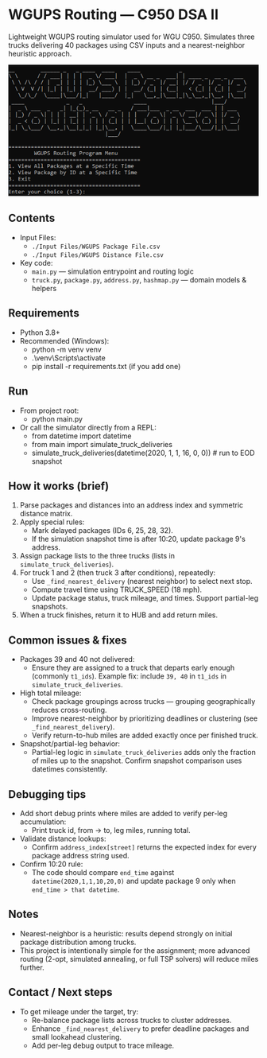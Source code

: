 # WGUPS Routing — C950 DSA II

Lightweight WGUPS routing simulator used for WGU C950. Simulates three trucks delivering 40 packages using CSV inputs and a nearest-neighbor heuristic approach.

![Image](images/image.png)

## Contents
- Input Files:
  - `./Input Files/WGUPS Package File.csv`
  - `./Input Files/WGUPS Distance File.csv`
- Key code:
  - `main.py` — simulation entrypoint and routing logic
  - `truck.py`, `package.py`, `address.py`, `hashmap.py` — domain models & helpers

## Requirements
- Python 3.8+
- Recommended (Windows):
  - python -m venv venv
  - .\venv\Scripts\activate
  - pip install -r requirements.txt (if you add one)

## Run
- From project root:
  - python main.py
- Or call the simulator directly from a REPL:
  - from datetime import datetime
  - from main import simulate_truck_deliveries
  - simulate_truck_deliveries(datetime(2020, 1, 1, 16, 0, 0))  # run to EOD snapshot

## How it works (brief)
1. Parse packages and distances into an address index and symmetric distance matrix.
2. Apply special rules:
   - Mark delayed packages (IDs 6, 25, 28, 32).
   - If the simulation snapshot time is after 10:20, update package 9's address.
3. Assign package lists to the three trucks (lists in `simulate_truck_deliveries`).
4. For truck 1 and 2 (then truck 3 after conditions), repeatedly:
   - Use `_find_nearest_delivery` (nearest neighbor) to select next stop.
   - Compute travel time using TRUCK_SPEED (18 mph).
   - Update package status, truck mileage, and times. Support partial-leg snapshots.
5. When a truck finishes, return it to HUB and add return miles.

## Common issues & fixes
- Packages 39 and 40 not delivered:
  - Ensure they are assigned to a truck that departs early enough (commonly `t1_ids`). Example fix: include `39, 40` in `t1_ids` in `simulate_truck_deliveries`.
- High total mileage:
  - Check package groupings across trucks — grouping geographically reduces cross-routing.
  - Improve nearest-neighbor by prioritizing deadlines or clustering (see `_find_nearest_delivery`).
  - Verify return-to-hub miles are added exactly once per finished truck.
- Snapshot/partial-leg behavior:
  - Partial-leg logic in `simulate_truck_deliveries` adds only the fraction of miles up to the snapshot. Confirm snapshot comparison uses datetimes consistently.

## Debugging tips
- Add short debug prints where miles are added to verify per-leg accumulation:
  - Print truck id, from -> to, leg miles, running total.
- Validate distance lookups:
  - Confirm `address_index[street]` returns the expected index for every package address string used.
- Confirm 10:20 rule:
  - The code should compare `end_time` against `datetime(2020,1,1,10,20,0)` and update package 9 only when `end_time > that datetime`.

## Notes
- Nearest-neighbor is a heuristic: results depend strongly on initial package distribution among trucks.
- This project is intentionally simple for the assignment; more advanced routing (2-opt, simulated annealing, or full TSP solvers) will reduce miles further.

## Contact / Next steps
- To get mileage under the target, try:
  - Re-balance package lists across trucks to cluster addresses.
  - Enhance `_find_nearest_delivery` to prefer deadline packages and small lookahead clustering.
  - Add per-leg debug output to trace mileage.